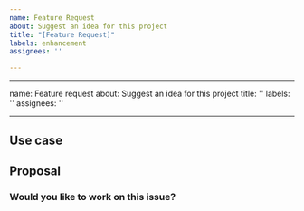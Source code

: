 ```yaml
---
name: Feature Request
about: Suggest an idea for this project
title: "[Feature Request]"
labels: enhancement
assignees: ''

---
```


---
name: Feature request
about: Suggest an idea for this project
title: ''
labels: ''
assignees: ''

---
## Use case

<!--
     Please tell us the problem you are running into that led to you wanting
     a new feature.

     Is your feature request related to a problem? Please give a clear and
     concise description of what the problem is.
-->

## Proposal

<!--
     Briefly but precisely describe the feature request.

     Consider attaching images showing what you are imagining.
-->

### Would you like to work on this issue?
<!-- 
     Please tell us if you would like to work on this issue.
     
     Just answer in Yes/No. If you would like someone else to work
     on this issue then mention them here.
-->
